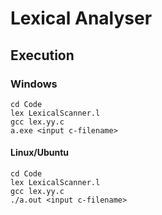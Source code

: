 # Lexical Analyser

## Execution

### Windows
```
cd Code
lex LexicalScanner.l
gcc lex.yy.c
a.exe <input c-filename>
```

#### Linux/Ubuntu
```
cd Code
lex LexicalScanner.l
gcc lex.yy.c
./a.out <input c-filename>
```
